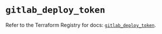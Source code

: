 # `gitlab_deploy_token`

Refer to the Terraform Registry for docs: [`gitlab_deploy_token`](https://registry.terraform.io/providers/gitlabhq/gitlab/17.11.0/docs/resources/deploy_token).
